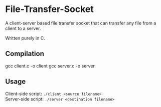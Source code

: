 # File-Transfer-Socket
A client-server based file transfer socket that can transfer any file from a client to a server.

Written purely in C.

## Compilation

gcc client.c -o client
gcc server.c -o server

## Usage
Client-side script: ```./client <source filename>```  
Server-side script: ```./server <destination filename>```
